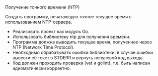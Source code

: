Получение точного времени (NTP)

Создать программу, печатающую точное текущее время с использованием NTP-сервера.

- Реализовать проект как модуль Go.
- Использовать библиотеку ntp для получения времени.
- Программа должна выводить текущее время, полученное через NTP (Network Time Protocol).
- Необходимо обрабатывать ошибки библиотеки: в случае ошибки вывести её текст в STDERR и вернуть ненулевой код выхода.
- Код должен проходить проверки (vet и golint), т.е. быть написан идиоматически корректно.
